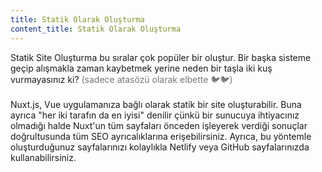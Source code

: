 ```yaml
---
title: Statik Olarak Oluşturma
content_title: Statik Olarak Oluşturma
---
```


Statik Site Oluşturma bu sıralar çok popüler bir oluştur. Bir başka sisteme geçip alışmakla zaman kaybetmek yerine neden bir taşla iki kuş vurmayasınız ki? <span style="color: #777">(sadece atasözü olarak elbette 🐦🐦)</span><br><br> Nuxt.js, Vue uygulamanıza bağlı olarak statik bir site oluşturabilir. Buna ayrıca "her iki tarafın da en iyisi" denilir çünkü bir sunucuya ihtiyacınız olmadığı halde Nuxt'un tüm sayfaları önceden işleyerek verdiği sonuçlar doğrultusunda tüm SEO ayrıcalıklarına erişebilirsiniz. Ayrıca, bu yöntemle oluşturduğunuz sayfalarınızı kolaylıkla Netlify veya GitHub sayfalarınızda kullanabilirsiniz.
